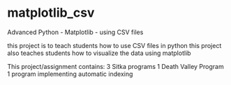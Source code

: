 # matplotlib_csv
Advanced Python - Matplotlib - using CSV files

this project is to teach students how to use CSV files in python
this project also teaches students how to visualize the data using matplotlib

This project/assignment contains:
    3 Sitka programs
    1 Death Valley Program
    1 program implementing automatic indexing



